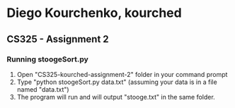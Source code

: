 # Diego Kourchenko, kourched
## CS325 - Assignment 2

### Running stoogeSort.py
1) Open "CS325-kourched-assignment-2" folder in your command prompt
2) Type "python stoogeSort.py data.txt" (assuming your data is in a file named "data.txt")
3) The program will run and will output "stooge.txt" in the same folder.

